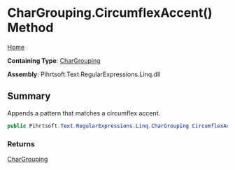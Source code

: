 # CharGrouping\.CircumflexAccent\(\) Method

[Home](../../../../../../README.md)

**Containing Type**: [CharGrouping](../README.md)

**Assembly**: Pihrtsoft\.Text\.RegularExpressions\.Linq\.dll

## Summary

Appends a pattern that matches a circumflex accent\.

```csharp
public Pihrtsoft.Text.RegularExpressions.Linq.CharGrouping CircumflexAccent()
```

### Returns

[CharGrouping](../README.md)

